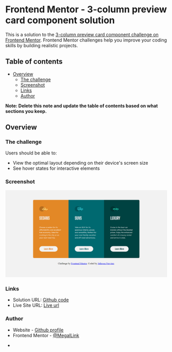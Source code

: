 # Frontend Mentor - 3-column preview card component solution

This is a solution to the [3-column preview card component challenge on Frontend Mentor](https://www.frontendmentor.io/challenges/3column-preview-card-component-pH92eAR2-). Frontend Mentor challenges help you improve your coding skills by building realistic projects. 

## Table of contents

- [Overview](#overview)
  - [The challenge](#the-challenge)
  - [Screenshot](#screenshot)
  - [Links](#links)
  - [Author](#author)


**Note: Delete this note and update the table of contents based on what sections you keep.**

## Overview

### The challenge

Users should be able to:

- View the optimal layout depending on their device's screen size
- See hover states for interactive elements

### Screenshot

![](./solution-images/desktop.png)

### Links

- Solution URL: [Github code](https://github.com/MegalLink/3column-card-component-FEM)
- Live Site URL: [Live url](https://3column-card-component-fem.vercel.app)

### Author

- Website - [Github profile](https://github.com/MegalLink)
- Frontend Mentor - [@MegalLink](https://www.frontendmentor.io/profile/MegalLink)

*


